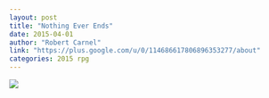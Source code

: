 ```yaml
---
layout: post
title: "Nothing Ever Ends"
date: 2015-04-01
author: "Robert Carnel"
link: "https://plus.google.com/u/0/114686617806896353277/about"
categories: 2015 rpg
---
```

![]({{site.url}}/2015images/NothingEverEnds.jpg)
